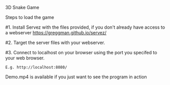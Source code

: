 3D Snake Game


Steps to load the game

#1. Install Servez with the files provided, if you don't already have access to a webserver
    https://greggman.github.io/servez/

#2. Target the server files with your webserver.

#3. Connect to localhost on your browser using the port you specifed to your web browser.

    E.g. http://localhost:8080/

Demo.mp4 is available if you just want to see the program in action



